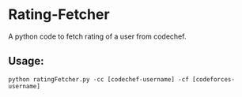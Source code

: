 # Rating-Fetcher
A python code to fetch rating of a user from codechef.

## Usage:
```python ratingFetcher.py -cc [codechef-username] -cf [codeforces-username]```
